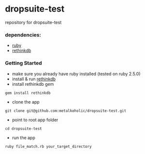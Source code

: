 # dropsuite-test
repository for dropsuite-test


### dependencies:
* [ruby](https://www.ruby-lang.org/en/)
* [rethinkdb](https://www.rethinkdb.com/)


### Getting Started
* make sure you already have ruby installed (tested on ruby 2.5.0)
* install & run [rethinkdb](https://www.rethinkdb.com/docs/install/)
* install rethinkdb gem
```
gem install rethinkdb
```
* clone the app
```
git clone git@github.com:metalkoholic/dropsuite-test.git
```
* point to root app folder
```
cd dropsuite-test
```
* run the app
```
ruby file_match.rb your_target_directory
```
